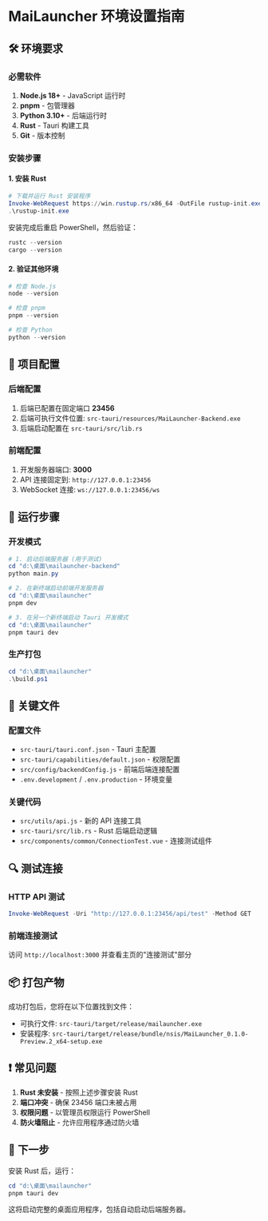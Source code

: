 # MaiLauncher 环境设置指南

## 🛠️ 环境要求

### 必需软件

1. **Node.js 18+** - JavaScript 运行时
2. **pnpm** - 包管理器
3. **Python 3.10+** - 后端运行时
4. **Rust** - Tauri 构建工具
5. **Git** - 版本控制

### 安装步骤

#### 1. 安装 Rust

```powershell
# 下载并运行 Rust 安装程序
Invoke-WebRequest https://win.rustup.rs/x86_64 -OutFile rustup-init.exe
.\rustup-init.exe
```

安装完成后重启 PowerShell，然后验证：

```powershell
rustc --version
cargo --version
```

#### 2. 验证其他环境

```powershell
# 检查 Node.js
node --version

# 检查 pnpm
pnpm --version

# 检查 Python
python --version
```

## 🔧 项目配置

### 后端配置

1. 后端已配置在固定端口 **23456**
2. 后端可执行文件位置: `src-tauri/resources/MaiLauncher-Backend.exe`
3. 后端启动配置在 `src-tauri/src/lib.rs`

### 前端配置

1. 开发服务器端口: **3000**
2. API 连接固定到: `http://127.0.0.1:23456`
3. WebSocket 连接: `ws://127.0.0.1:23456/ws`

## 🚀 运行步骤

### 开发模式

```powershell
# 1. 启动后端服务器 (用于测试)
cd "d:\桌面\mailauncher-backend"
python main.py

# 2. 在新终端启动前端开发服务器
cd "d:\桌面\mailauncher"
pnpm dev

# 3. 在另一个新终端启动 Tauri 开发模式
cd "d:\桌面\mailauncher"
pnpm tauri dev
```

### 生产打包

```powershell
cd "d:\桌面\mailauncher"
.\build.ps1
```

## 📁 关键文件

### 配置文件

- `src-tauri/tauri.conf.json` - Tauri 主配置
- `src-tauri/capabilities/default.json` - 权限配置
- `src/config/backendConfig.js` - 前端后端连接配置
- `.env.development` / `.env.production` - 环境变量

### 关键代码

- `src/utils/api.js` - 新的 API 连接工具
- `src-tauri/src/lib.rs` - Rust 后端启动逻辑
- `src/components/common/ConnectionTest.vue` - 连接测试组件

## 🔍 测试连接

### HTTP API 测试

```powershell
Invoke-WebRequest -Uri "http://127.0.0.1:23456/api/test" -Method GET
```

### 前端连接测试

访问 `http://localhost:3000` 并查看主页的"连接测试"部分

## 📦 打包产物

成功打包后，您将在以下位置找到文件：

- 可执行文件: `src-tauri/target/release/mailauncher.exe`
- 安装程序: `src-tauri/target/release/bundle/nsis/MaiLauncher_0.1.0-Preview.2_x64-setup.exe`

## ❗ 常见问题

1. **Rust 未安装** - 按照上述步骤安装 Rust
2. **端口冲突** - 确保 23456 端口未被占用
3. **权限问题** - 以管理员权限运行 PowerShell
4. **防火墙阻止** - 允许应用程序通过防火墙

## 🎯 下一步

安装 Rust 后，运行：

```powershell
cd "d:\桌面\mailauncher"
pnpm tauri dev
```

这将启动完整的桌面应用程序，包括自动启动后端服务器。
